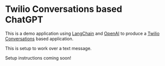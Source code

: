 # Twilio Conversations based ChatGPT

This is a demo application using [LangChain](https://langchain.com) and  [OpenAI](https://openai.com) to produce a [Twilio Conversations](https://twilio.com/conversations) based application.

This is setup to work over a text message.

Setup instructions coming soon!